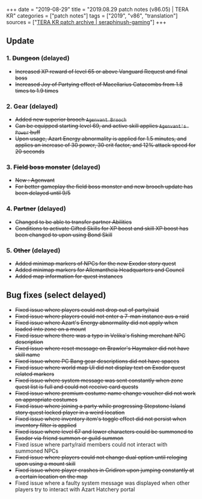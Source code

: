 +++
date = "2019-08-29"
title = "2019.08.29 patch notes (v86.05) | TERA KR"
categories = ["patch notes"]
tags = ["2019", "v86", "translation"]
sources = ["[TERA KR patch archive | seraphinush-gaming](/ko/patch/2019/v86-05)"]
+++

## Update

### **1.** ~~Dungeon~~ (delayed)
- ~~Increased XP reward of level 65 or above Vanguard Request and final boss~~
- ~~Increased Joy of Partying effect of Macellarius Catacombs from 1.8 times to 1.9 times~~

### **2.** Gear (delayed)
- ~~Added new superior brooch `Agenvant Brooch`~~
- ~~Can be equipped starting level 69, and active skill applies `Agenvant's Power` buff~~
- ~~Upon usage, Azart Energy abnormality is applied for 1.5 minutes, and applies an increase of 30 power, 30 crit factor, and 12% attack speed for 20 seconds~~

### **3.** ~~Field boss monster~~ (delayed)
- ~~New : Agenvant~~
- ~~For better gameplay the field boss monster and new brooch update has been delayed until 9/5~~

### **4.** ~~Partner~~ (delayed)
- ~~Changed to be able to transfer partner Abilities~~
- ~~Conditions to activate Gifted Skills for XP boost and skill XP boost has been changed to upon using Bond Skill~~

### **5.** ~~Other~~ (delayed)
- ~~Added minimap markers of NPCs for the new Exodor story quest~~
- ~~Added minimap markers for Allemantheia Headquarters and Council~~
- ~~Added map information for quest instances~~

## Bug fixes (select delayed)

- ~~Fixed issue where players could not drop out of party/raid~~
- ~~Fixed issue where players could not enter a 7-man instance aus a raid~~
- ~~Fixed issue where Azart's Energy abnormality did not apply when loaded into zone on a mount~~
- ~~Fixed issue where there was a typo in Velika's fishing merchant NPC description~~
- ~~Fixed issue where reset message on Brawler's Haymaker did not have skill name~~
- ~~Fixed issue where PC Bang gear descriptions did not have spaces~~
- ~~Fixed issue where world map UI did not display text on Exodor quest related markers~~
- ~~Fixed issue where system message was sent constantly when zone quest list is full and could not receive card quests~~
- ~~Fixed issue where premium costume name change voucher did not work on appropriate costumes~~
- ~~Fixed issue where joining a party while progressing Stepstone Island story quest locked player in a weird location~~
- ~~Fixed issue where inventory item's toggle effect did not persist when inventory filter is applied~~
- ~~Fixed issue where level 67 and lower characters could be summoned to Exodor via friend summon or guild summon~~
- Fixed issue where party/raid members could not interact with summoned NPCs
- ~~Fixed issue where players could not change dual option until reloging upon using a mount skill~~
- ~~Fixed issue where player crashes in Gridiron upon jumping constantly at a certain location on the map~~
- Fixed issue where a faulty system message was displayed when other players try to interact with Azart Hatchery portal
